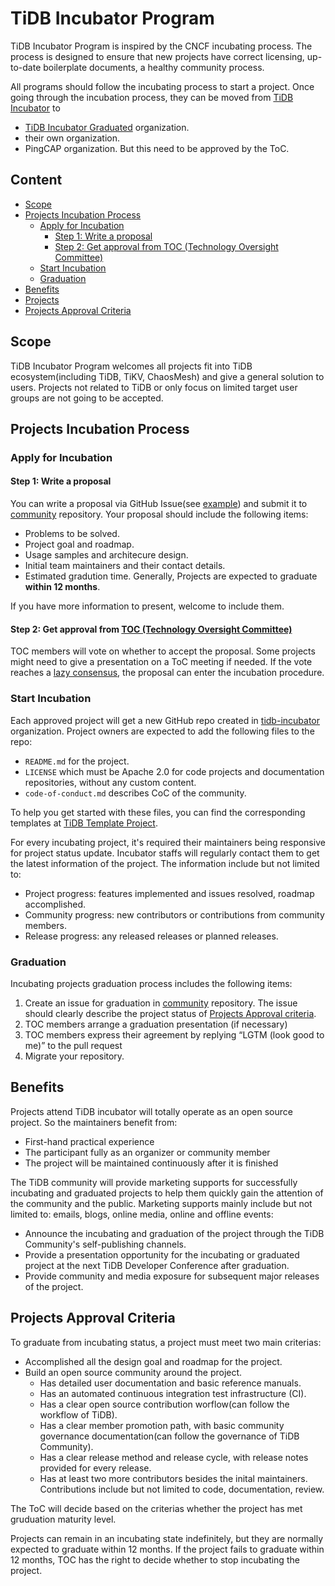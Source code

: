 # TiDB Incubator Program

TiDB Incubator Program is inspired by the CNCF incubating process. The process is designed to ensure that new projects have correct licensing, up-to-date boilerplate documents, a healthy community process.

All programs should follow the incubating process to start a project. Once going through the incubation process, they can be moved from [TiDB Incubator](https://github.com/tidb-incubator) to
- [TiDB Incubator Graduated](https://github.com/tidb-incubator-graduated) organization.
- their own organization.
- PingCAP organization. But this need to be approved by the ToC.

## Content

<!-- vim-markdown-toc GFM -->

* [Scope](#scope)
* [Projects Incubation Process](#projects-incubation-process)
    * [Apply for Incubation](#apply-for-incubation)
        * [Step 1: Write a proposal](#step-1-write-a-proposal)
        * [Step 2: Get approval from TOC (Technology Oversight Committee)](#step-2-get-approval-from-toc-technology-oversight-committee)
    * [Start Incubation](#start-incubation)
    * [Graduation](#graduation)
* [Benefits](#benefits)
* [Projects](#projects)
* [Projects Approval Criteria](#projects-approval-criteria)

<!-- vim-markdown-toc -->

## Scope

TiDB Incubator Program welcomes all projects fit into TiDB ecosystem(including TiDB, TiKV, ChaosMesh) and give a general solution to users. Projects not related to TiDB or only focus on limited target user groups are not going to be accepted.

## Projects Incubation Process

### Apply for Incubation

#### Step 1: Write a proposal

You can write a proposal via GitHub Issue(see [example](https://github.com/pingcap/community/issues/81)) and submit it to [community](https://github.com/pingcap/community/) repository. Your proposal should include the following items:

* Problems to be solved.
* Project goal and roadmap.
* Usage samples and architecure design.
* Initial team maintainers and their contact details.
* Estimated gradution time. Generally, Projects are expected to graduate **within 12 months**.

If you have more information to present, welcome to include them.

#### Step 2: Get approval from [TOC (Technology Oversight Committee)](https://github.com/pingcap/community/tree/master/toc)

TOC members will vote on whether to accept the proposal. Some projects might need to give a presentation on a ToC meeting if needed. If the vote reaches a [lazy consensus](https://github.com/pingcap/community/tree/master/toc#approvals), the proposal can enter the incubation procedure.

### Start Incubation

Each approved project will get a new GitHub repo created in [tidb-incubator](https://github.com/tidb-incubator) organization. Project owners are expected to add the following files to the repo:

* `README.md` for the project.
* `LICENSE` which must be Apache 2.0 for code projects and documentation repositories, without any custom content.
* `code-of-conduct.md` describes CoC of the community.

To help you get started with these files, you can find the corresponding templates at [TiDB Template Project](https://github.com/tidb-incubator/tidb-template-project).

For every incubating project, it's required their maintainers being responsive for project status update. Incubator staffs will regularly contact them to get the latest information of the project. The information include but not limited to:
* Project progress: features implemented and issues resolved, roadmap accomplished.
* Community progress: new contributors or contributions from community members.
* Release progress: any released releases or planned releases.

### Graduation

Incubating projects graduation process includes the following items:

1. Create an issue for graduation in [community](https://github.com/pingcap/community/) repository. The issue should clearly describe the project status of [Projects Approval criteria](#projects-approval-criteria.md).
2. TOC members arrange a graduation presentation (if necessary)
3. TOC members express their agreement by replying “LGTM (look good to me)” to the pull request
4. Migrate your repository.

## Benefits

Projects attend TiDB incubator will totally operate as an open source project. So the maintainers benefit from:
- First-hand practical experience
- The participant fully as an organizer or community member
- The project will be maintained continuously after it is finished

The TiDB community will provide marketing supports for successfully incubating and graduated projects to help them quickly gain the attention of the community and the public. Marketing supports mainly include but not limited to: emails, blogs, online media, online and offline events:
- Announce the incubating and graduation of the project through the TiDB Community's self-publishing channels.
- Provide a presentation opportunity for the incubating or graduated project at the next TiDB Developer Conference after graduation.
- Provide community and media exposure for subsequent major releases of the project.

## Projects Approval Criteria

To graduate from incubating status, a project must meet two main criterias:

* Accomplished all the design goal and roadmap for the project.
* Build an open source community around the project.
  * Has detailed user documentation and basic reference manuals.
  * Has an automated continuous integration test infrastructure (CI).
  * Has a clear open source contribution worflow(can follow the workflow of TiDB).
  * Has a clear member promotion path, with basic community governance documentation(can follow the governance of TiDB Community).
  * Has a clear release method and release cycle, with release notes provided for every release.
  * Has at least two more contributors besides the inital maintainers. Contributions include but not limited to code, documentation, review.

The ToC will decide based on the criterias whether the project has met gruduation maturity level.

Projects can remain in an incubating state indefinitely, but they are normally expected to graduate within 12 months. If the project fails to graduate within 12 months, TOC has the right to decide whether to stop incubating the project.
